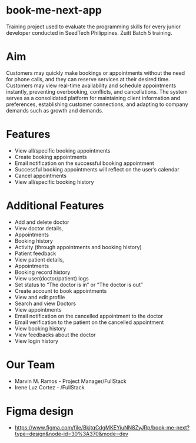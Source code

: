 # book-me-next-app
Training project used to evaluate the programming skills for every junior developer conducted in SeedTech Philippines. Zuitt Batch 5 training.

# Aim
Customers may quickly make bookings or appointments without the need for phone calls, and they can reserve services at their desired time. Customers may view real-time availability and schedule appointments instantly, preventing overbooking, conflicts, and cancellations. 
The system serves as a consolidated platform for maintaining client information and preferences, establishing customer connections, and adapting to company demands such as growth and demands.

# Features
- View all/specific booking appointments
- Create booking appointments
- Email notification on the successful booking appointment
- Successful booking appointments will reflect on the user’s calendar
- Cancel appointments
- View all/specific booking history
  
# Additional Features
- Add and delete doctor
- View doctor details,
- Appointments
- Booking history
- Activity (through appointments and booking history)
- Patient feedback
- View patient details,
- Appointments
- Booking record history
- View user(doctor/patient) logs
- Set status to “The doctor is in” or “The doctor is out”
- Create account to book appointments
- View and edit profile
- Search and view Doctors
- View appointments
- Email notification on the cancelled appointment to the doctor
- Email verification to the patient on the cancelled appointment
- View booking history
- View feedbacks about the doctor
- View login history

# Our Team
- Marvin M. Ramos - Project Manager/FullStack
- Irene Luz Cortez - /FullStack
  
# Figma design
- https://www.figma.com/file/BkjtqCdgMKEYiuNN8ZyJRp/book-me-next?type=design&node-id=30%3A370&mode=dev
